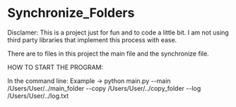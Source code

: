 # Synchronize_Folders

Disclamer: This is a project just for fun and to code a little bit. I am not using third party libraries that implement this process with ease.

There are to files in this project the main file and the synchronize file.

HOW TO START THE PROGRAM:

In the command line:
Example -> python main.py --main /Users/User/../main_folder --copy /Users/User/../copy_folder --log /Users/User/../log.txt
